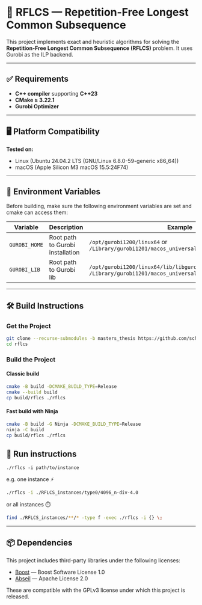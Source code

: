# 🧬 RFLCS — Repetition-Free Longest Common Subsequence

This project implements exact and heuristic algorithms for solving the **Repetition-Free Longest Common Subsequence (RFLCS)** problem.
It uses Gurobi as the ILP backend.

---

## ✅ Requirements

- **C++ compiler** supporting **C++23**
- **CMake ≥ 3.22.1**
- **Gurobi Optimizer**

---

## 🖥️ Platform Compatibility

**Tested on:**

- Linux (Ubuntu 24.04.2 LTS (GNU/Linux 6.8.0-59-generic x86_64))
- macOS (Apple Silicon M3 macOS 15.5:24F74)

---

## 🌱 Environment Variables

Before building, make sure the following environment variables are set and cmake can access them:

| Variable      | Description                                   | Example                                                                                                        |
|---------------|-----------------------------------------------|----------------------------------------------------------------------------------------------------------------|
| `GUROBI_HOME` | Root path to Gurobi installation              | `/opt/gurobi1200/linux64` or `/Library/gurobi1201/macos_universal2`                                            |
| `GUROBI_LIB`  | Root path to Gurobi lib                       | `/opt/gurobi1200/linux64/lib/libgurobi120.so` or `/Library/gurobi1201/macos_universal2/lib/libgurobi120.dylib` |

---

## 🛠️ Build Instructions

### Get the Project

```bash
git clone --recurse-submodules -b masters_thesis https://github.com/sch0rschi/rflcs 
cd rflcs
```

### Build the Project

#### Classic build
```bash
cmake -B build -DCMAKE_BUILD_TYPE=Release
cmake --build build
cp build/rflcs ./rflcs
```

#### Fast build with Ninja
```bash
cmake -B build -G Ninja -DCMAKE_BUILD_TYPE=Release
ninja -C build
cp build/rflcs ./rflcs
```

## 🚀 Run instructions

```console
./rflcs -i path/to/instance
```

e.g. one instance ⚡

```bash
./rflcs -i ./RFLCS_instances/type0/4096_n-div-4.0
```

or all instances ⏱️
```bash
find ./RFLCS_instances/**/* -type f -exec ./rflcs -i {} \;
```

---

## 📦 Dependencies

This project includes third-party libraries under the following licenses:

- [Boost](https://www.boost.org/LICENSE_1_0.txt) — Boost Software License 1.0
- [Abseil](https://github.com/abseil/abseil-cpp/blob/master/LICENSE) — Apache License 2.0

These are compatible with the GPLv3 license under which this project is released.